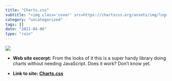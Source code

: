 ```yaml
---
title: "Charts.css"
subtitle: "<img class='cover' src=https://chartscss.org/assets/img/logo.png>"
category: "uncategorized"
tags: []
date: "2021-04-06"
type: "rain"
---
```

<img class="cover" src=https://chartscss.org/assets/img/logo.png>



* **Web site excerpt:** From the looks of it this is a super handy library doing charts without needing JavaScript. Does it work? Don’t know yet.

* **Link to site:** **[Charts.css](https://chartscss.org)**